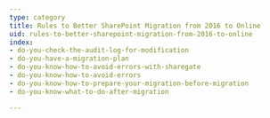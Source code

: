 ```yaml
---
type: category
title: Rules to Better SharePoint Migration from 2016 to Online
uid: rules-to-better-sharepoint-migration-from-2016-to-online
index:
- do-you-check-the-audit-log-for-modification
- do-you-have-a-migration-plan
- do-you-know-how-to-avoid-errors-with-sharegate
- do-you-know-how-to-avoid-errors
- do-you-know-how-to-prepare-your-migration-before-migration
- do-you-know-what-to-do-after-migration

---
```




